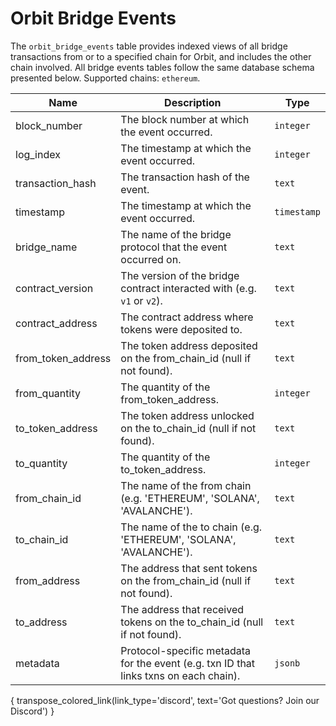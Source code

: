 
# Orbit Bridge Events

The `orbit_bridge_events` table provides indexed views of all bridge transactions from or to a specified chain for Orbit, and includes the other chain involved. All bridge events tables follow the same database schema presented below. Supported chains: `ethereum`.

| Name                | Description                                                                 | Type        |
| --------- | --------- | --------------------------------------------------------------------------- |
| block_number | The block number at which the event occurred. | `integer` |
| log_index | The timestamp at which the event occurred. | `integer` |
| transaction_hash | The transaction hash of the event. | `text` |
| timestamp | The timestamp at which the event occurred. | `timestamp` |
| bridge_name | The name of the bridge protocol that the event occurred on. | `text` |
| contract_version | The version of the bridge contract interacted with (e.g. `v1` or `v2`). | `text` |
| contract_address | The contract address where tokens were deposited to. | `text` |
| from_token_address | The token address deposited on the from_chain_id (null if not found). | `text` |
| from_quantity | The quantity of the from_token_address. | `integer` |
| to_token_address | The token address unlocked on the to_chain_id (null if not found). | `text` |
| to_quantity | The quantity of the to_token_address. | `integer` |
| from_chain_id | The name of the from chain (e.g. 'ETHEREUM', 'SOLANA', 'AVALANCHE'). | `text` |
| to_chain_id | The name of the to chain (e.g. 'ETHEREUM', 'SOLANA', 'AVALANCHE'). | `text` |
| from_address | The address that sent tokens on the from_chain_id (null if not found). | `text` |
| to_address | The address that received tokens on the to_chain_id (null if not found). | `text` |
| metadata | Protocol-specific metadata for the event (e.g. txn ID that links txns on each chain). | `jsonb` |

{ transpose_colored_link(link_type='discord', text='Got questions?  Join our Discord') }

